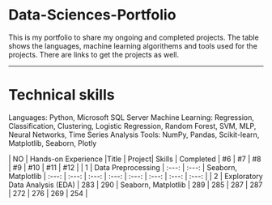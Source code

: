 # Data-Sciences-Portfolio
This is my portfolio to share my ongoing and completed projects.  The table shows the languages, machine learning algorithems and tools used for the projects.
There are links to get the projects as well.
______________________________________________________________________

# Technical skills
Languages: Python, Microsoft SQL Server
Machine Learning: Regression, Classification, Clustering, Logistic Regression, Random Forest, SVM, MLP, Neural Networks, Time Series Analysis
Tools: NumPy, Pandas, Scikit-learn, Matplotlib, Seaborn, Plotly


| NO | Hands-on Experience |Title | Project| Skills | Completed | #6 | #7 | #8 | #9 | #10 | #11 | #12 |
| 1 | Data Preprocessing | :---: | :---: | Seaborn, Matplotlib | :---: | :---: | :---: | :---: | :---: | :---: | :---: | :---: |
| 2 | Exploratory Data Analysis (EDA) | 283 | 290 | Seaborn, Matplotlib | 289 | 285 | 287 | 287 | 272 | 276 | 269 | 254 |

